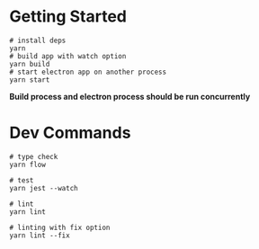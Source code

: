 # Getting Started 
```shell script
# install deps
yarn
# build app with watch option
yarn build 
# start electron app on another process
yarn start
``` 
**Build process and electron process should be run concurrently**  

# Dev Commands
```shell script
# type check
yarn flow

# test
yarn jest --watch

# lint
yarn lint

# linting with fix option
yarn lint --fix
```
